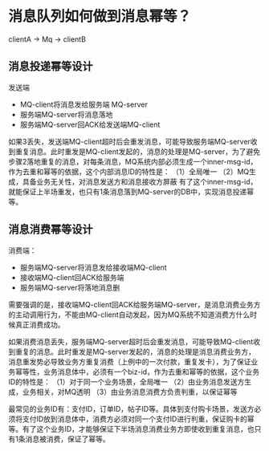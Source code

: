 # 消息队列如何做到消息幂等？

clientA -> Mq -> clientB

## 消息投递幂等设计

发送端
- MQ-client将消息发给服务端 MQ-server
- 服务端MQ-server将消息落地
- 服务端MQ-server回ACK给发送端MQ-client

如果3丢失，发送端MQ-client超时后会重发消息，可能导致服务端MQ-server收到重复消息。此时重发是MQ-client发起的，消息的处理是MQ-server，为了避免步骤2落地重复的消息，对每条消息，MQ系统内部必须生成一个inner-msg-id，作为去重和幂等的依据，这个内部消息ID的特性是：
（1）全局唯一
（2）MQ生成，具备业务无关性，对消息发送方和消息接收方屏蔽
有了这个inner-msg-id，就能保证上半场重发，也只有1条消息落到MQ-server的DB中，实现消息投递幂等。

## 消息消费幂等设计

消费端：
 - 服务端MQ-server将消息发给接收端MQ-client
 - 接收端MQ-client回ACK给服务端
 - 服务端MQ-server将落地消息删

 需要强调的是，接收端MQ-client回ACK给服务端MQ-server，是消息消费业务方的主动调用行为，不能由MQ-client自动发起，因为MQ系统不知道消费方什么时候真正消费成功。
 
 如果消费消息丢失，服务端MQ-server超时后会重发消息，可能导致MQ-client收到重复的消息。此时重发是MQ-server发起的，消息的处理是消息消费业务方，消息重发势必导致业务方重复消费（上例中的一次付款，重复发卡），为了保证业务幂等性，业务消息体中，必须有一个biz-id，作为去重和幂等的依据，这个业务ID的特性是：
 （1）对于同一个业务场景，全局唯一
 （2）由业务消息发送方生成，业务相关，对MQ透明
 （3）由业务消息消费方负责判重，以保证幂等
 
 最常见的业务ID有：支付ID，订单ID，帖子ID等。具体到支付购卡场景，发送方必须将支付ID放到消息体中，消费方必须对同一个支付ID进行判重，保证购卡的幂等。有了这个业务ID，才能够保证下半场消息消费业务方即使收到重复消息，也只有1条消息被消费，保证了幂等。

